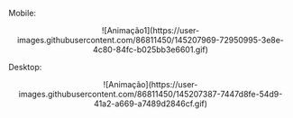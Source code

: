 
Mobile:

<center>![Animação1](https://user-images.githubusercontent.com/86811450/145207969-72950995-3e8e-4c80-84fc-b025bb3e6601.gif)</center>

Desktop:

<center>![Animação](https://user-images.githubusercontent.com/86811450/145207387-7447d8fe-54d9-41a2-a669-a7489d2846cf.gif)</center>
